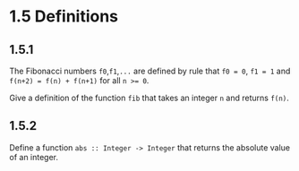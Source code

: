 # 1.5 Definitions

## 1.5.1
The Fibonacci numbers `f0`,`f1`,`...` are defined by rule that `f0 = 0`, `f1 = 1` and `f(n+2) = f(n) + f(n+1)` for all `n >= 0`.

Give a definition of the function `fib` that takes an integer `n` and returns `f(n)`.

## 1.5.2
Define a function `abs :: Integer -> Integer` that returns the absolute value of an integer.
